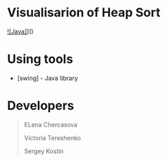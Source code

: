 # Visualisarion of Heap Sort
[![Java]](http://diylogodesigns.com/blog/wp-content/uploads/2017/07/java-logo-vector-768x768.png)]()

# Using tools
* [swing] - Java library

# Developers
> ELena Chercasova
>
> Victoria Tereshenko
>
> Sergey Kostin
